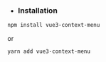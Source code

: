 - ### Installation

```bash
npm install vue3-context-menu
```

or

```bash
yarn add vue3-context-menu
```
